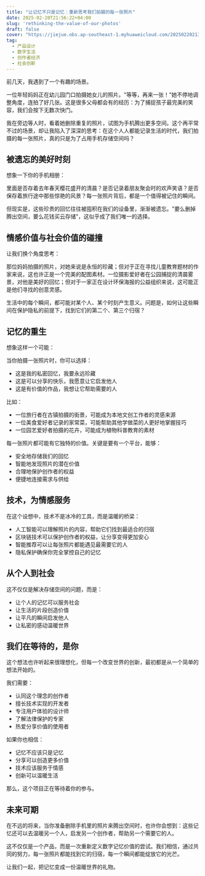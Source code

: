 ```yaml
---
title: "让记忆不只是记忆：重新思考我们拍摄的每一张照片"
date: 2025-02-20T21:56:22+04:00
slug: 'rethinking-the-value-of-our-photos'
draft: false
cover: "https://jiejue.obs.ap-southeast-1.myhuaweicloud.com/20250220213627208.webp"
tag:
  - 产品设计
  - 数字生活
  - 创作者经济
  - 社会创新
---
```


前几天，我遇到了一个有趣的场景。

一位年轻妈妈正在幼儿园门口拍摄她女儿的照片。"等等，再来一张！"她不停地调整角度，连拍了好几张。这是很多父母都会有的经历：为了捕捉孩子最完美的笑容，我们会按下无数次快门。

<!--more-->

我在旁边等人时，看着她删除重复的照片，试图为手机腾出更多空间。这个再平常不过的场景，却让我陷入了深深的思考：在这个人人都能记录生活的时代，我们拍摄的每一张照片，真的只是为了占用手机存储空间吗？

## 被遗忘的美好时刻

想象一下你的手机相册：

里面是否存着去年春天樱花盛开的清晨？是否记录着朋友聚会时的欢声笑语？是否保存着旅行途中那些惊艳的风景？每一张照片背后，都是一个值得被记住的瞬间。

但现实是，这些珍贵的回忆往往被囤积在我们的设备里，渐渐被遗忘。"要么删掉腾出空间，要么花钱买云存储"，这似乎成了我们唯一的选择。

## 情感价值与社会价值的碰撞

让我们换个角度思考：

那位妈妈拍摄的照片，对她来说是永恒的珍藏；但对于正在寻找儿童教育题材的作家来说，这也许正是一个完美的配图素材。一位摄影爱好者在公园捕捉的清晨雾景，对他是美好的回忆；但对于一家正在设计环保海报的公益组织来说，这可能正是他们寻找的创意灵感。

生活中的每个瞬间，都可能对某个人、某个时刻产生意义。问题是，如何让这些瞬间在保护隐私的前提下，找到它们的第二个、第三个归宿？

## 记忆的重生

想象这样一个可能：

当你拍摄一张照片时，你可以选择：
- 这是我的私密回忆，我要永远珍藏
- 这是可以分享的快乐，我愿意让它启发他人
- 这是有价值的作品，我想让它帮助需要的人

比如：
- 一位旅行者在古镇拍摄的街景，可能成为本地文创工作者的灵感来源
- 一位美食爱好者记录的家常菜，可能帮助其他学做菜的人更好地掌握技巧
- 一位园艺爱好者拍摄的花卉，可能成为植物科普教育的素材

每一张照片都可能有它独特的价值。关键是要有一个平台，能够：
- 安全地存储我们的回忆
- 智能地发现照片的潜在价值
- 合理地保护创作者的权益
- 便捷地连接需求与供给

## 技术，为情感服务

在这个设想中，技术不是冰冷的工具，而是温暖的桥梁：

- 人工智能可以理解照片的内容，帮助它们找到最适合的归宿
- 区块链技术可以保护创作者的权益，让分享变得更加安心
- 智能推荐可以让每张照片都能遇见最需要它的人
- 隐私保护确保你完全掌控自己的记忆

## 从个人到社会

这不仅仅是解决存储空间的问题，而是：
- 让个人的记忆可以服务社会
- 让生活的片段创造价值
- 让平凡的瞬间启发他人
- 让私密的感动温暖世界

## 我们在等待的，是你

这个想法也许听起来很理想化，但每一个改变世界的创新，最初都是从一个简单的想法开始的。

我们需要：
- 认同这个理念的创作者
- 擅长技术实现的开发者
- 专注用户体验的设计师
- 了解法律保护的专家
- 热爱分享价值的使用者

如果你也相信：
- 记忆不应该只是记忆
- 分享可以创造更多价值
- 技术应该服务于情感
- 创新可以温暖生活

那么，这个项目正在等待着你的参与。

## 未来可期

在不远的将来，当你准备删除手机里的照片来腾出空间时，也许你会想到：这些记忆还可以去温暖另一个人，启发另一个创作者，帮助另一个需要它的人。

这不仅仅是一个产品，而是一次重新定义数字记忆价值的尝试。我们相信，通过共同的努力，每一张照片都能找到它的归宿，每一个瞬间都能绽放它的光芒。

让我们一起，把记忆变成一份温暖世界的礼物。
